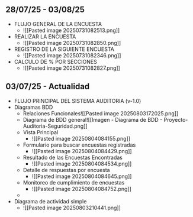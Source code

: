 ## 28/07/25 - 03/08/25
+ FLUJO GENERAL DE LA ENCUESTA
	+ ![[Pasted image 20250731082513.png]]
+ REALIZAR LA ENCUESTA
	+ ![[Pasted image 20250731082850.png]]
+ REGISTRO DE LA SIGUIENTE ENCUESTA
	+ ![[Pasted image 20250731082346.png]]
+ CALCULO DE % POR SECCIONES
	+ ![[Pasted image 20250731082827.png]]

## 03/07/25 - Actualidad
+ FLUJO PRINCIPAL DEL SISTEMA AUDITORIA (v-1.0)
+ Diagramas BDD
	+ Relaciones Funcionales![[Pasted image 20250803172025.png]]
	+ Diagrama de BDD general![[Imagen - Diagrama de BDD - Proyecto-Auditoria-Seguridad.png]]
	+ Vista Principal
		+ ![[Pasted image 20250804084155.png]]
	+ Formulario para buscar encuestas registradas
		+ ![[Pasted image 20250804084429.png]]
	+ Resultado de las Encuestas Encontradas
		+ ![[Pasted image 20250804084534.png]]
	+ Detalle de respuestas por encuesta
		+ ![[Pasted image 20250804084645.png]]
	+ Monitoreo de cumplimiento de encuestas
		+ ![[Pasted image 20250804084752.png]]
	+ 
+ Diagrama de actividad simple
	+ ![[Pasted image 20250803210441.png]]





